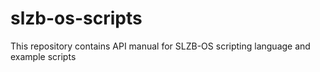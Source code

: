 # slzb-os-scripts
This repository contains API manual for SLZB-OS scripting language and example scripts
